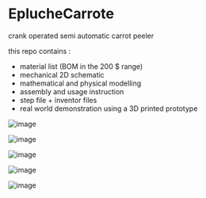# EplucheCarrote
crank operated semi automatic carrot peeler

this repo contains :
* material list (BOM in the 200 $ range)
* mechanical 2D schematic
* mathematical and physical modelling
* assembly and usage instruction
* step file + inventor files
* real world demonstration using a 3D printed prototype

![image](https://user-images.githubusercontent.com/15912256/187073476-104548c5-6e07-4eab-9a69-f48355eb4ed6.png)


![image](https://user-images.githubusercontent.com/15912256/187073515-e6d37b91-89c8-4e6a-80f9-6091e7aa29b2.png)

![image](https://user-images.githubusercontent.com/15912256/187073548-e828fd89-fbb8-4fa2-9bae-928978334407.png)

![image](https://user-images.githubusercontent.com/15912256/187073607-60e65f81-10c0-431e-909f-22a8300f1fb8.png)

![image](https://user-images.githubusercontent.com/15912256/187073723-d049e615-e456-4226-9ce5-f0c5260b9d66.png)
